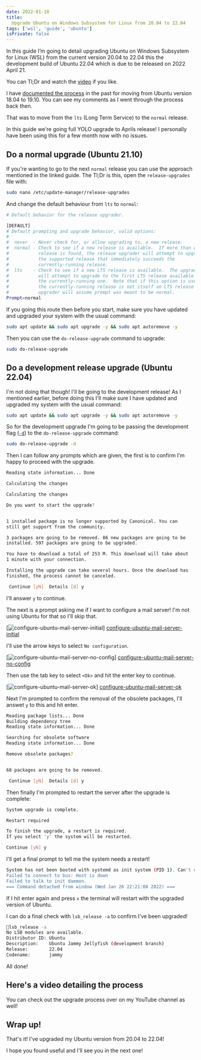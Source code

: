 ```yaml
---
date: 2022-01-18
title:
  Upgrade Ubuntu on Windows Subsystem for Linux from 20.04 to 22.04
tags: ['wsl', 'guide', 'ubuntu']
isPrivate: false
---
```


<script>
  import { YouTube } from 'sveltekit-embed'
</script>

In this guide I’m going to detail upgrading Ubuntu on Windows
Subsystem for Linux (WSL) from the current version 20.04 to 22.04 this
the development build of Ubuntu 22.04 which is due to be released on
2022 April 21.

You can Tl;Dr and watch the
[video](#heres-a-video-detailing-the-process) if you like.

I have [documented the process] in the past for moving from Ubuntu
version 18.04 to 19.10. You can see my comments as I went through the
process back then.

That was to move from the `lts` (Long Term Service) to the `normal`
release.

In this guide we're going full YOLO upgrade to Aprils release! I
personally have been using this for a few month now with no issues.

## Do a normal upgrade (Ubuntu 21.10)

If you're wanting to go to the next `normal` release you can use the
approach mentioned in the linked guide. The Tl;Dr is this, open the
`release-upgrades` file with:

```bash
sudo nano /etc/update-manager/release-upgrades
```

And change the default behaviour from `lts` to `normal`:

```bash
# Default behavior for the release upgrader.

[DEFAULT]
# Default prompting and upgrade behavior, valid options:
#
#  never  - Never check for, or allow upgrading to, a new release.
#  normal - Check to see if a new release is available.  If more than one new
#           release is found, the release upgrader will attempt to upgrade to
#           the supported release that immediately succeeds the
#           currently-running release.
#  lts    - Check to see if a new LTS release is available.  The upgrader
#           will attempt to upgrade to the first LTS release available after
#           the currently-running one.  Note that if this option is used and
#           the currently-running release is not itself an LTS release the
#           upgrader will assume prompt was meant to be normal.
Prompt=normal
```

If you going this route then before you start, make sure you have
updated and upgraded your system with the usual command:

```bash
sudo apt update && sudo apt upgrade -y && sudo apt autoremove -y
```

Then you can use the `do-release-upgrade` command to upgrade:

```bash
sudo do-release-upgrade
```

## Do a development release upgrade (Ubuntu 22.04)

I'm not doing that though! I'll be going to the development release!
As I mentioned earlier, before doing this I'll make sure I have
updated and upgraded my system with the usual command:

```bash
sudo apt update && sudo apt upgrade -y && sudo apt autoremove -y
```

So for the development upgrade I'm going to be passing the development
flag ([`-d`]) to the `do-release-upgrade` command:

```bash
sudo do-release-upgrade -d
```

Then I can follow any prompts which are given, the first is to confirm
I'm happy to proceed with the upgrade.

```bash
Reading state information... Done

Calculating the changes

Calculating the changes

Do you want to start the upgrade?


1 installed package is no longer supported by Canonical. You can
still get support from the community.

3 packages are going to be removed. 86 new packages are going to be
installed. 597 packages are going to be upgraded.

You have to download a total of 253 M. This download will take about
1 minute with your connection.

Installing the upgrade can take several hours. Once the download has
finished, the process cannot be canceled.

 Continue [yN]  Details [d] y
```

I'll answer `y` to continue.

The next is a prompt asking me if I want to configure a mail server!
I'm not using Ubuntu for that so I'll skip that.

[![configure-ubuntu-mail-server-initial]]
[configure-ubuntu-mail-server-initial]

I'll use the arrow keys to select `No configuration`.

[![configure-ubuntu-mail-server-no-config]]
[configure-ubuntu-mail-server-no-config]

Then use the tab key to select `<Ok>` and hit the enter key to
continue.

[![configure-ubuntu-mail-server-ok]] [configure-ubuntu-mail-server-ok]

Next I'm prompted to confirm the removal of the obsolete packages,
I'll answet `y` to this and hit enter.

```bash
Reading package lists... Done
Building dependency tree
Reading state information... Done

Searching for obsolete software
Reading state information... Done

Remove obsolete packages?


68 packages are going to be removed.

 Continue [yN]  Details [d] y
```

Then finally I'm prompted to restart the server after the upgrade is
complete:

```bash
System upgrade is complete.

Restart required

To finish the upgrade, a restart is required.
If you select 'y' the system will be restarted.

Continue [yN] y
```

I'll get a final prompt to tell me the system needs a restart!

```bash
System has not been booted with systemd as init system (PID 1). Can't operate.
Failed to connect to bus: Host is down
Failed to talk to init daemon.
=== Command detached from window (Wed Jan 26 22:21:08 2022) ===
```

If I hit enter again and press `x` the terminal will restart with the
upgraded version of Ubuntu.

I can do a final check with `lsb_release -a` to confirm I've been
upgraded!

```bash
🎉lsb_release -a
No LSB modules are available.
Distributor ID: Ubuntu
Description:    Ubuntu Jammy Jellyfish (development branch)
Release:        22.04
Codename:       jammy
```

All done!

## Here's a video detailing the process

You can check out the upgrade process over on my YouTube channel as
well!

<YouTube youTubeId='2Mwo4BfJuvA'/>

## Wrap up!

That's it! I've upgraded my Ubuntu version from 20.04 to 22.04!

I hope you found useful and I'll see you in the next one!

<!-- Links -->

[documented the process]:
  https://scottspence.com/posts/update-wsl-ubuntu-from-18.10-to-19.10
[`-d`]: https://ubuntu.com/server/docs/upgrade-introduction

<!-- Images -->

[configure-ubuntu-mail-server-initial]:
  https://res.cloudinary.com/defkmsrpw/image/upload/q_auto,f_auto/v1643235369/scottspence.com/configure-ubuntu-mail-server-initial.png
[configure-ubuntu-mail-server-no-config]:
  https://res.cloudinary.com/defkmsrpw/image/upload/v1643235370/scottspence.com/configure-ubuntu-mail-server-no-config.png
[configure-ubuntu-mail-server-ok]:
  https://res.cloudinary.com/defkmsrpw/image/upload/v1643235369/scottspence.com/configure-ubuntu-mail-server-ok.png
